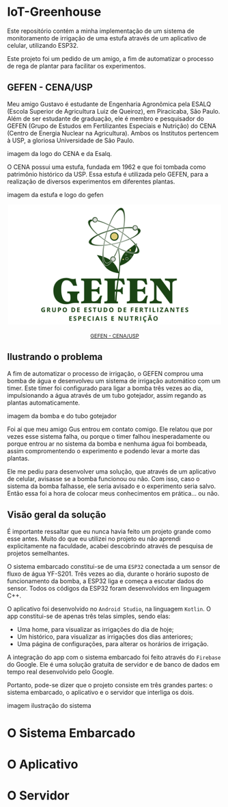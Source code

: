 # IoT-Greenhouse

Este repositório contém a minha implementação de um sistema de monitoramento de irrigação de uma estufa através de um aplicativo de celular, utilizando ESP32. 

Este projeto foi um pedido de um amigo, a fim de automatizar o processo de rega de plantar para facilitar os experimentos.

## GEFEN - CENA/USP
Meu amigo Gustavo é estudante de Engenharia Agronômica pela ESALQ (Escola Superior de Agricultura Luiz de Queiroz), em Piracicaba, São Paulo. Além de ser estudante de graduação, ele é membro e pesquisador do GEFEN (Grupo de Estudos em Fertilizantes Especiais e Nutrição) do CENA (Centro de Energia Nuclear na Agricultura). Ambos os Institutos pertencem à USP, a gloriosa Universidade de São Paulo. 

imagem da logo do CENA e da Esalq.

O CENA possui uma estufa, fundada em 1962 e que foi tombada como patrimônio histórico da USP. Essa estufa é utilizada pelo GEFEN, para a realização de diversos experimentos em diferentes plantas.

imagem da estufa e logo do gefen

<p align="center">
  <img src="images/Logo_GEFEN.png" alt="GEFEN" width="500">
</p>
<p align="center">
  <a href="https://www.linkedin.com/in/gefen-usp/" style="font-size: 12px; text-decoration: none; color: inherit;">
    <u>GEFEN - CENA/USP</u>
  </a>
</p>



## Ilustrando o problema
A fim de automatizar o processo de irrigação, o GEFEN comprou uma bomba de água e desenvolveu um sistema de irrigação automático com um timer. Este timer foi configurado para ligar a bomba três vezes ao dia, impulsionando a água através de um tubo gotejador, assim regando as plantas automaticamente. 

imagem da bomba e do tubo gotejador

Foi aí que meu amigo Gus entrou em contato comigo. Ele relatou que por vezes esse sistema falha, ou porque o timer falhou inesperadamente ou porque entrou ar no sistema da bomba e nenhuma água foi bombeada, assim compromentendo o experimento e podendo levar a morte das plantas. 

Ele me pediu para desenvolver uma solução, que através de um aplicativo de celular, avisasse se a bomba funcionou ou não. Com isso, caso o sistema da bomba falhasse, ele seria avisado e o experimento seria salvo. Então essa foi a hora de colocar meus conhecimentos em prática... ou não. 

## Visão geral da solução
É importante ressaltar que eu nunca havia feito um projeto grande como esse antes. Muito do que eu utilizei no projeto eu não aprendi explicitamente na faculdade, acabei descobrindo através de pesquisa de projetos semelhantes.

O sistema embarcado constitui-se de uma ```ESP32``` conectada a um sensor de fluxo de água YF-S201. Três vezes ao dia, durante o horário suposto de funcionamento da bomba, a ESP32 liga e começa a escutar dados do sensor. Todos os códigos da ESP32 foram desenvolvidos em linguagem C++.

O aplicativo foi desenvolvido no ```Android Studio```, na linguagem ```Kotlin```. O app constitui-se de apenas três telas simples, sendo elas:
- Uma home, para visualizar as irrigações do dia de hoje;
- Um histórico, para visualizar as irrigações dos dias anteriores;
- Uma página de configurações, para alterar os horários de irrigação.

A integração do app com o sistema embarcado foi feito através do ```Firebase``` do Google. Ele é uma solução gratuita de servidor e de banco de dados em tempo real desenvolvido pelo Google.

Portanto, pode-se dizer que o projeto consiste em três grandes partes: o sistema embarcado, o aplicativo e o servidor que interliga os dois.

imagem ilustração do sistema

# O Sistema Embarcado


# O Aplicativo


# O Servidor





